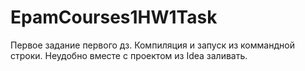 # EpamCourses1HW1Task

Первое задание первого дз. Компиляция и запуск из коммандной строки. Неудобно вместе с проектом из Idea заливать. 
